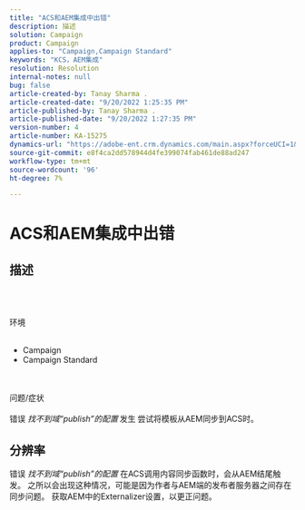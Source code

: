 ```yaml
---
title: "ACS和AEM集成中出错"
description: 描述
solution: Campaign
product: Campaign
applies-to: "Campaign,Campaign Standard"
keywords: "KCS，AEM集成"
resolution: Resolution
internal-notes: null
bug: false
article-created-by: Tanay Sharma .
article-created-date: "9/20/2022 1:25:35 PM"
article-published-by: Tanay Sharma .
article-published-date: "9/20/2022 1:27:35 PM"
version-number: 4
article-number: KA-15275
dynamics-url: "https://adobe-ent.crm.dynamics.com/main.aspx?forceUCI=1&pagetype=entityrecord&etn=knowledgearticle&id=26fe8db1-e738-ed11-9db1-002248086735"
source-git-commit: e8f4ca2dd578944d4fe399074fab461de88ad247
workflow-type: tm+mt
source-wordcount: '96'
ht-degree: 7%

---
```


# ACS和AEM集成中出错

## 描述

<br><br><br>环境<br><br>
- Campaign
- Campaign Standard



<br><br>问题/症状<br><br>
错误 *找不到域“publish”的配置<b>* </b>发生<b> </b>尝试将模板从AEM同步到ACS时。


## 分辨率


错误 *找不到域“publish”的配置* 在ACS调用内容同步函数时，会从AEM结尾触发。 之所以会出现这种情况，可能是因为作者与AEM端的发布者服务器之间存在同步问题。 获取AEM中的Externalizer设置，以更正问题。


